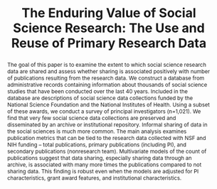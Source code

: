 ---
abstract: The goal of this paper is to examine the extent to which social science
  research data are shared and assess whether sharing is associated positively with
  number of publications resulting from the research data. We construct a database
  from administrative records containing information about thousands of social science
  studies that have been conducted over the last 40 years. Included in the database
  are descriptions of social science data collections funded by the National Science
  Foundation and the National Institutes of Health. Using a subset of these awards,
  we conduct a survey of principal investigators (n=1,021). We find that very few
  social science data collections are preserved and disseminated by an archive or
  institutional repository. Informal sharing of data in the social sciences is much
  more common. The main analysis examines publication metrics that can be tied to
  the research data collected with NSF and NIH funding – total publications, primary
  publications (including PI), and secondary publications (nonresearch team). Multivariate
  models of the count of publications suggest that data sharing, especially sharing
  data through an archive, is associated with many more times the publications compared
  to not sharing data. This finding is robust even when the models are adjusted for
  PI characteristics, grant award features, and institutional characteristics.
creators:
- Pienta, Amy
- Lyle, Jared
- Alter, George
date: null
document_url: https://services.phaidra.univie.ac.at/api/object/o:294251/download
grand_parent: iPRES
institutions: []
keywords:
- singapore
- research data sharing
- scientific productivity
- digital preservation
landing_page_url: https://phaidra.univie.ac.at/o:294251
language: eng
layout: publication
license: CC BY-SA 3.0 AT
notes_url: null
parent: iPRES 2011
presentation_url: null
publication_type: paper
size: 532779
source_name: iPRES
title: 'The Enduring Value of Social Science Research: The Use and Reuse of Primary
  Research Data'
year: 2011
---